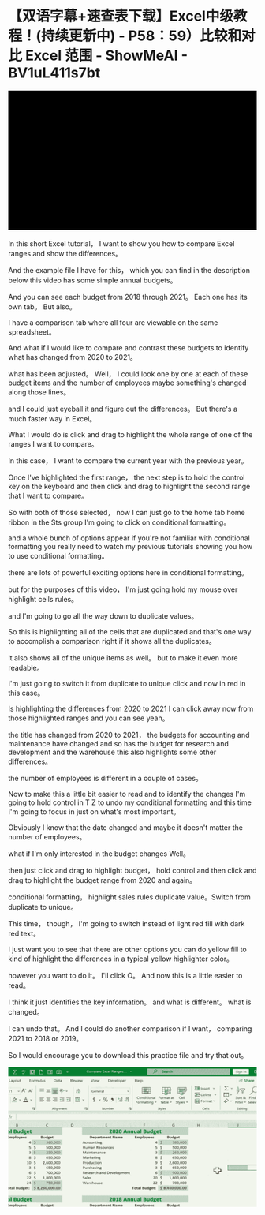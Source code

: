 # 【双语字幕+速查表下载】Excel中级教程！(持续更新中) - P58：59）比较和对比 Excel 范围 - ShowMeAI - BV1uL411s7bt

![](img/32b7e432c5e95387eb37a48f69c64570_0.png)

In this short Excel tutorial， I want to show you how to compare Excel ranges and show the differences。

 And the example file I have for this， which you can find in the description below this video has some simple annual budgets。

 And you can see each budget from 2018 through 2021。 Each one has its own tab。 But also。

 I have a comparison tab where all four are viewable on the same spreadsheet。

 And what if I would like to compare and contrast these budgets to identify what has changed from 2020 to 2021。

 what has been adjusted。 Well， I could look one by one at each of these budget items and the number of employees maybe something's changed along those lines。

 and I could just eyeball it and figure out the differences。 But there's a much faster way in Excel。

 What I would do is click and drag to highlight the whole range of one of the ranges I want to compare。

 In this case， I want to compare the current year with the previous year。

Once I've highlighted the first range， the next step is to hold the control key on the keyboard and then click and drag to highlight the second range that I want to compare。

 So with both of those selected， now I can just go to the home tab home ribbon in the Sts group I'm going to click on conditional formatting。

 and a whole bunch of options appear if you're not familiar with conditional formatting you really need to watch my previous tutorials showing you how to use conditional formatting。

 there are lots of powerful exciting options here in conditional formatting。

 but for the purposes of this video， I'm just going hold my mouse over highlight cells rules。

 and I'm going to go all the way down to duplicate values。

 So this is highlighting all of the cells that are duplicated and that's one way to accomplish a comparison right if it shows all the duplicates。

 it also shows all of the unique items as well。 but to make it even more readable。

 I'm just going to switch it from duplicate to unique click and now in red in this case。

Is highlighting the differences from 2020 to 2021 I can click away now from those highlighted ranges and you can see yeah。

 the title has changed from 2020 to 2021， the budgets for accounting and maintenance have changed and so has the budget for research and development and the warehouse this also highlights some other differences。

 the number of employees is different in a couple of cases。

 Now to make this a little bit easier to read and to identify the changes I'm going to hold control in T Z to undo my conditional formatting and this time I'm going to focus in just on what's most important。

 Obviously I know that the date changed and maybe it doesn't matter the number of employees。

 what if I'm only interested in the budget changes Well。

 then just click and drag to highlight budget， hold control and then click and drag to highlight the budget range from 2020 and again。

 conditional formatting， highlight sales rules duplicate value。Switch from duplicate to unique。

 This time， though， I'm going to switch instead of light red fill with dark red text。

 I just want you to see that there are other options you can do yellow fill to kind of highlight the differences in a typical yellow highlighter color。

 however you want to do it。 I'll click O。 And now this is a little easier to read。

 I think it just identifies the key information。 and what is different。 what is changed。

 I can undo that。 And I could do another comparison if I want， comparing 2021 to 2018 or 2019。

 So I would encourage you to download this practice file and try that out。



![](img/32b7e432c5e95387eb37a48f69c64570_2.png)